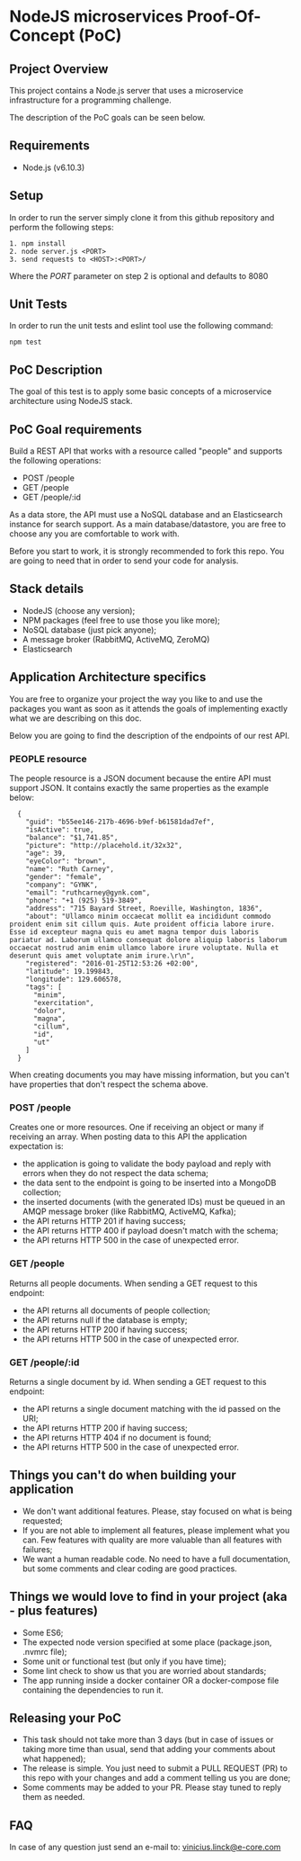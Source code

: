 # NodeJS microservices Proof-Of-Concept (PoC)

## Project Overview

This project contains a Node.js server that uses a microservice infrastructure for a programming challenge.

The description of the PoC goals can be seen below.

## Requirements

- Node.js (v6.10.3)

## Setup

In order to run the server simply clone it from this github repository and perform the following steps:

    1. npm install
    2. node server.js <PORT>
    3. send requests to <HOST>:<PORT>/

Where the *PORT* parameter on step 2 is optional and defaults to 8080

## Unit Tests

In order to run the unit tests and eslint tool use the following command:

    npm test

## PoC Description

The goal of this test is to apply some basic concepts of a microservice architecture using NodeJS stack.

## PoC Goal requirements

Build a REST API that works with a resource called "people" and supports the following operations:

* POST /people
* GET /people
* GET /people/:id

As a data store, the API must use a NoSQL database and an Elasticsearch instance for search support. As a main database/datastore, you are free to choose any you are comfortable to work with.

Before you start to work, it is strongly recommended to fork this repo. You are going to need that in order to send your code for analysis.

## Stack details

* NodeJS (choose any version);
* NPM packages (feel free to use those you like more);
* NoSQL database (just pick anyone);
* A message broker (RabbitMQ, ActiveMQ, ZeroMQ)
* Elasticsearch

## Application Architecture specifics

You are free to organize your project the way you like to and use the packages you want as soon as it attends the goals of implementing exactly what we are describing on this doc.

Below you are going to find the description of the endpoints of our rest API.

### PEOPLE resource

The people resource is a JSON document because the entire API must support JSON. It contains exactly the same properties as the example below:
```
  {
    "guid": "b55ee146-217b-4696-b9ef-b61581dad7ef",
    "isActive": true,
    "balance": "$1,741.85",
    "picture": "http://placehold.it/32x32",
    "age": 39,
    "eyeColor": "brown",
    "name": "Ruth Carney",
    "gender": "female",
    "company": "GYNK",
    "email": "ruthcarney@gynk.com",
    "phone": "+1 (925) 519-3849",
    "address": "715 Bayard Street, Roeville, Washington, 1836",
    "about": "Ullamco minim occaecat mollit ea incididunt commodo proident enim sit cillum quis. Aute proident officia labore irure. Esse id excepteur magna quis eu amet magna tempor duis laboris pariatur ad. Laborum ullamco consequat dolore aliquip laboris laborum occaecat nostrud anim enim ullamco labore irure voluptate. Nulla et deserunt quis amet voluptate anim irure.\r\n",
    "registered": "2016-01-25T12:53:26 +02:00",
    "latitude": 19.199843,
    "longitude": 129.606578,
    "tags": [
      "minim",
      "exercitation",
      "dolor",
      "magna",
      "cillum",
      "id",
      "ut"
    ]
  }
```

When creating documents you may have missing information, but you can't have properties that don't respect the schema above.

### POST /people

Creates one or more resources.
One if receiving an object or many if receiving an array. When posting data to this API the application expectation is:

* the application is going to validate the body payload and reply with errors when they do not respect the data schema;
* the data sent to the endpoint is going to be inserted into a MongoDB collection;
* the inserted documents (with the generated IDs) must be queued in an AMQP message broker (like RabbitMQ, ActiveMQ, Kafka);
* the API returns HTTP 201 if having success;
* the API returns HTTP 400 if payload doesn't match with the schema;
* the API returns HTTP 500 in the case of unexpected error.

### GET /people

Returns all people documents. When sending a GET request to this endpoint:

* the API returns all documents of people collection;
* the API returns null if the database is empty;
* the API returns HTTP 200 if having success;
* the API returns HTTP 500 in the case of unexpected error.

### GET /people/:id

Returns a single document by id. When sending a GET request to this endpoint:

* the API returns a single document matching with the id passed on the URI;
* the API returns HTTP 200 if having success;
* the API returns HTTP 404 if no document is found;
* the API returns HTTP 500 in the case of unexpected error.

## Things you can't do when building your application

* We don't want additional features. Please, stay focused on what is being requested;
* If you are not able to implement all features, please implement what you can. Few features with quality are more valuable than all features with failures;
* We want a human readable code. No need to have a full documentation, but some comments and clear coding are good practices.

## Things we would love to find in your project (aka - plus features)

* Some ES6;
* The expected node version specified at some place (package.json, .nvmrc file);
* Some unit or functional test (but only if you have time);
* Some lint check to show us that you are worried about standards;
* The app running inside a docker container OR a docker-compose file containing the dependencies to run it.

## Releasing your PoC

* This task should not take more than 3 days (but in case of issues or taking more time than usual, send that adding your comments about what happened);
* The release is simple. You just need to submit a PULL REQUEST (PR) to this repo with your changes and add a comment telling us you are done;
* Some comments may be added to your PR. Please stay tuned to reply them as needed.

## FAQ

In case of any question just send an e-mail to: vinicius.linck@e-core.com
